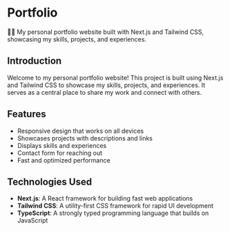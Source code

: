 # Portfolio

👨‍💻 My personal portfolio website built with Next.js and Tailwind CSS, showcasing my skills, projects, and experiences.



## Introduction

Welcome to my personal portfolio website! This project is built using Next.js and Tailwind CSS to showcase my skills, projects, and experiences. It serves as a central place to share my work and connect with others.

## Features

- Responsive design that works on all devices
- Showcases projects with descriptions and links
- Displays skills and experiences
- Contact form for reaching out
- Fast and optimized performance

## Technologies Used

- **Next.js**: A React framework for building fast web applications
- **Tailwind CSS**: A utility-first CSS framework for rapid UI development
- **TypeScript**: A strongly typed programming language that builds on JavaScript
